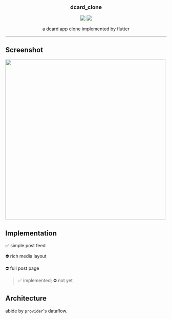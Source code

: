<p align="center">
  <h3 align="center">dcard_clone</h3>
</p>

<p align="center">
   <img src="https://img.shields.io/badge/language-Dart-00B4AB?style"/>
   <img src="https://img.shields.io/github/license/maxam2017/dcard_clone"/>
</p>
<p align="center">
   a dcard app clone implemented by flutter
</p>

---

## Screenshot

<img src='https://i.imgur.com/O4pxvsZ.png' height='500'>

## Implementation
✅ simple post feed

⛔ rich media layout

⛔ full post page

> ✅ implemented; ⛔ not yet

## Architecture
abide by `provider`'s dataflow.